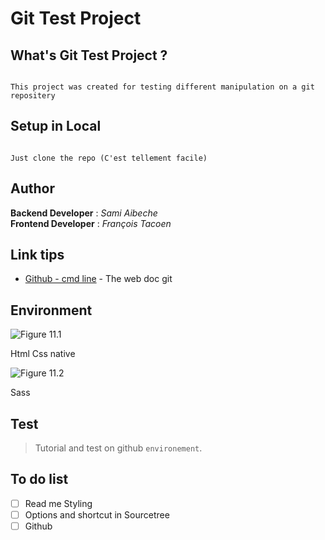 # Git Test Project

## What's Git Test Project ?

```

This project was created for testing different manipulation on a git repositery

```


## Setup in Local

```

Just clone the repo (C'est tellement facile)

```

## Author 

**Backend Developer**   : *Sami Aibeche*<br/>
**Frontend Developer**  : *François Tacoen*


## Link tips

* [Github - cmd line](https://gist.github.com/aquelito/8596717) - The web doc git


## Environment
        
![Figure 11.1][1]

[1]: https://www.carlisleccw.com/_images/double-arrow-right.png
Html Css native

![Figure 11.2][2]

[2]: https://www.carlisleccw.com/_images/double-arrow-right.png
Sass

## Test

> Tutorial and test on github `environement`.

## To do list

- [ ] Read me Styling
- [ ] Options and shortcut in Sourcetree
- [ ] Github
